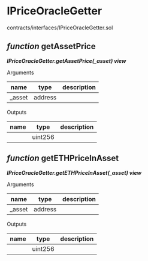 # IPriceOracleGetter

contracts/interfaces/IPriceOracleGetter.sol

## *function* getAssetPrice

***IPriceOracleGetter.getAssetPrice(_asset) view***

Arguments

| **name** | **type** | **description** |
|-|-|-|
| _asset | address |  |

Outputs

| **name** | **type** | **description** |
|-|-|-|
|  | uint256 |  |



## *function* getETHPriceInAsset

***IPriceOracleGetter.getETHPriceInAsset(_asset) view***

Arguments

| **name** | **type** | **description** |
|-|-|-|
| _asset | address |  |

Outputs

| **name** | **type** | **description** |
|-|-|-|
|  | uint256 |  |


